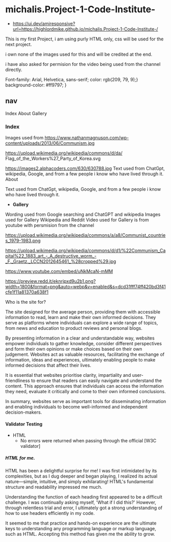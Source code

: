# michalis.Project-1-Code-Institute-

- https://ui.dev/amiresponsive?url=https://highlordmike.github.io/michalis.Project-1-Code-Institute-/

This is my first Project, i am using purly HTML only, css will be used for the next project.

i own none of the images used for this and will be credited at the end.

i have also asked for permision for the video being used from the channel directly.

Font-family: Arial, Helvetica, sans-serif;
 color: rgb(209, 79, 9);}
 background-color: #ff9797;
    }

## nav  
Index
About
Gallery

### Index

Images used from
https://www.nathanmagnuson.com/wp-content/uploads/2013/06/Communism.jpg

https://upload.wikimedia.org/wikipedia/commons/d/da/
Flag_of_the_Workers%27_Party_of_Korea.svg

https://images2.alphacoders.com/630/630788.jpg
Text used from ChatGpt, wikipedia, Google, and from a few people i know who have lived through it.
About

Text used from ChatGpt, wikipedia, Google, and from a few people i know who have lived through it.

- __Gallery__

Wording used from Google searching and ChatGPT and wikipedia
Images used for Gallery Wikipedia and Reddit
Video used for Gallery is from youtube with persmision from the channel 

https://upload.wikimedia.org/wikipedia/commons/a/a8/Communist_countries_1979-1983.png

https://upload.wikimedia.org/wikipedia/commons/d/d1/%22Communism_Capital%22_1883_art_-_A_destructive_worm_-_F._Graetz._LCCN2012645461_%28cropped%29.jpg

https://www.youtube.com/embed/uNkMcaN-mMM

https://preview.redd.it/eknrjpxd9u2b1.png?width=1800&format=png&auto=webp&v=enabled&s=dcd31fff74ff420bd3f41cfe1f11a81370a638f1

Who is the site for?

The site designed for the average person, providing them with accessible information to read, learn and make their own informed decisions. They serve as platforms where individuals can explore a wide range of topics, from news and education to product reviews and personal blogs.

By presenting information in a clear and understandable way, websites empower individuals to gather knowledge, consider different perspectives and form their own opinions or make choices based on their own judgement. Websites act as valuable resources, facilitating the exchange of information, ideas and experiences, ultimately enabling people to make informed decisions that affect their lives.

It is essential that websites prioritise clarity, impartiality and user-friendliness to ensure that readers can easily navigate and understand the content. This approach ensures that individuals can access the information they need, evaluate it critically and come to their own informed conclusions.

In summary, websites serve as important tools for disseminating information and enabling individuals to become well-informed and independent decision-makers. 

#### Validator Testing 

- HTML
  - No errors were returned when passing through the official [W3C validator]

##### HTML for me.

HTML has been a delightful surprise for me! I was first intimidated by its complexities, but as I dug deeper and began playing, I realized its actual nature—simple, intuitive, and simply exhilarating! HTML's fundamental structure and readability impressed me much.

Understanding the function of each heading first appeared to be a difficult challenge. I was continually asking myself, 'What if I did this?' However, through relentless trial and error, I ultimately got a strong understanding of how to use headers efficiently in my code.

It seemed to me that practice and hands-on experience are the ultimate keys to understanding any programming language or markup language, such as HTML. Accepting this method has given me the ability to grow.                             
